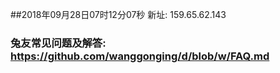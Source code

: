 ##2018年09月28日07时12分07秒 新址: 159.65.62.143
### 兔友常见问题及解答: https://github.com/wanggonging/d/blob/w/FAQ.md
